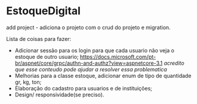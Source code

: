 # EstoqueDigital

add project - adiciona o projeto com o crud do projeto e migration.

Lista de coisas para fazer: 

  - Adicionar sessão para os login para que cada usuario não veja o estoque de outro usuario;
      https://docs.microsoft.com/pt-br/aspnet/core/grpc/authn-and-authz?view=aspnetcore-3.1
      *acredito que esse conteudo pode ajudar a resolver essa problematica*
  - Melhorias para a classe estoque, adicionar enum de tipo de quantidade gr, kg, ton;
  - Elaboração do cadastro para usuarios e de instituições;
  - Design/ responsividade(se preciso).
  
